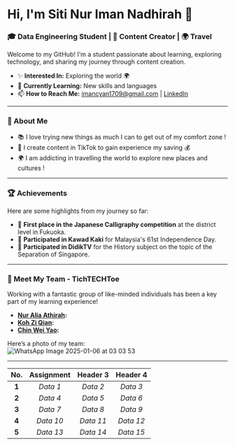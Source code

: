 # Hi, I'm Siti Nur Iman Nadhirah 👋  
### 🎓 Data Engineering Student | 🎥 Content Creator | 🌍 Travel  

Welcome to my GitHub! I'm a student passionate about learning, exploring technology, and sharing my journey through content creation.  

- ✨ **Interested In:** Exploring the world 🌍  
- 🌱 **Currently Learning:** New skills and languages  
- 📫 **How to Reach Me:** imancyan1709@gmail.com | [LinkedIn](https://www.linkedin.com/in/siti-nur-iman-nadhirah-983b56312?utm_source=share&utm_campaign=share_via&utm_content=profile&utm_medium=ios_app)

---

### 🚀 About Me  
- 📚 I love trying new things as much I can to get out of my comfort zone !
- 🎥 I create content in TikTok to gain experience my saving 💰
- 🌍 I am addicting in travelling the world to explore new places and cultures !

---

### 🏆 Achievements  
Here are some highlights from my journey so far:  
- 🥇 **First place in the Japanese Calligraphy competition** at the district level in Fukuoka.  
- 📜 **Participated in Kawad Kaki** for Malaysia's 61st Independence Day.  
- 🌟 **Participated in DidikTV** for the History subject on the topic of the Separation of Singapore.  

---

### 🤝 Meet My Team - TichTECHToe 
Working with a fantastic group of like-minded individuals has been a key part of my learning experience!  
- **[Nur Alia Athirah](https://github.com/nuraliaathirah):**  
- **[Koh Zi Qian](https://github.com/kohziqian):** 
- **[Chin Wei Yao](https://github.com/chinweiyao):**   

Here’s a photo of my team:  
![WhatsApp Image 2025-01-06 at 03 03 53](https://github.com/user-attachments/assets/b7b66ef8-a4c9-427e-bda5-492b87da04ff)

---
| **No.**  | **Assignment**  | **Header 3**  | **Header 4**  |
|:-------------:|:-------------:|:-------------:|:-------------:|
| **1**     | *Data 1*      | *Data 2*      | *Data 3*      |
| **2**     | *Data 4*      | *Data 5*      | *Data 6*      |
| **3**     | *Data 7*      | *Data 8*      | *Data 9*      |
| **4**     | *Data 10*     | *Data 11*     | *Data 12*     |
| **5**     | *Data 13*     | *Data 14*     | *Data 15*     |


